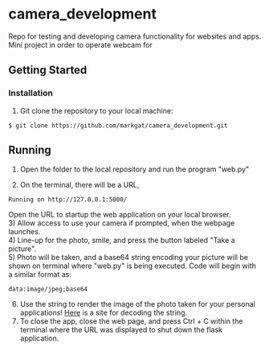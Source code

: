 # camera_development
Repo for testing and developing camera functionality for websites and apps. Mini project in order to operate webcam for


## Getting Started

### Installation

1) Git clone the repository to your local machine:
````
$ git clone https://github.com/markgat/camera_development.git
````
## Running
1) Open the folder to the local repository and run the program "web.py"

2) On the terminal, there will be a URL,
````
Running on http://127.0.0.1:5000/
````
Open the URL to startup the web application on your local browser.  
3) Allow access to use your camera if prompted, when the webpage launches.  
4) Line-up for the photo, smile, and press the button labeled "Take a picture".  
5) Photo will be taken, and a base64 string encoding your picture will be shown on terminal where "web.py" is being executed. Code will begin with a similar format as:
````
data:image/jpeg;base64
````
6) Use the string to render the image of the photo taken for your personal applications! [Here](https://codebeautify.org/base64-to-image-converter) is a site for decoding the string.
7) To close the app, close the web page, and press Ctrl + C within the terminal where the URL was displayed to shut down the flask application.